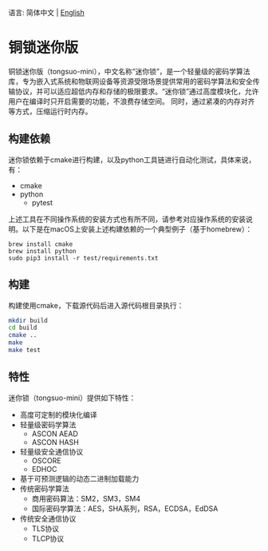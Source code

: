 语言: 简体中文 | [English](README.md)

# 铜锁迷你版

铜锁迷你版（tongsuo-mini），中文名称“迷你锁”，是一个轻量级的密码学算法库，专为嵌入式系统和物联网设备等资源受限场景提供常用的密码学算法和安全传输协议，并可以适应超低内存和存储的极限要求。“迷你锁”通过高度模块化，允许用户在编译时只开启需要的功能，不浪费存储空间。
同时，通过紧凑的内存对齐等方式，压缩运行时内存。

## 构建依赖

迷你锁依赖于cmake进行构建，以及python工具链进行自动化测试，具体来说，有：

* cmake
* python
  * pytest

上述工具在不同操作系统的安装方式也有所不同，请参考对应操作系统的安装说明。以下是在macOS上安装上述构建依赖的一个典型例子（基于homebrew）：

~~~
brew install cmake
brew install python
sudo pip3 install -r test/requirements.txt
~~~

## 构建

构建使用cmake，下载源代码后进入源代码根目录执行：

```bash
mkdir build
cd build
cmake ..
make
make test
```

## 特性

迷你锁（tongsuo-mini）提供如下特性：

* 高度可定制的模块化编译
* 轻量级密码学算法
   * ASCON AEAD
   * ASCON HASH
* 轻量级安全通信协议
   * OSCORE
   * EDHOC
* 基于可预测逻辑的动态二进制加载能力
* 传统密码学算法
  * 商用密码算法：SM2，SM3，SM4
  * 国际密码学算法：AES，SHA系列，RSA，ECDSA，EdDSA
* 传统安全通信协议
  * TLS协议
  * TLCP协议
